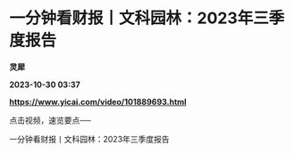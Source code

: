 # 一分钟看财报丨文科园林：2023年三季度报告
**灵犀**

**2023-10-30 03:37**

**https://www.yicai.com/video/101889693.html**

点击视频，速览要点──

一分钟看财报丨文科园林：2023年三季度报告